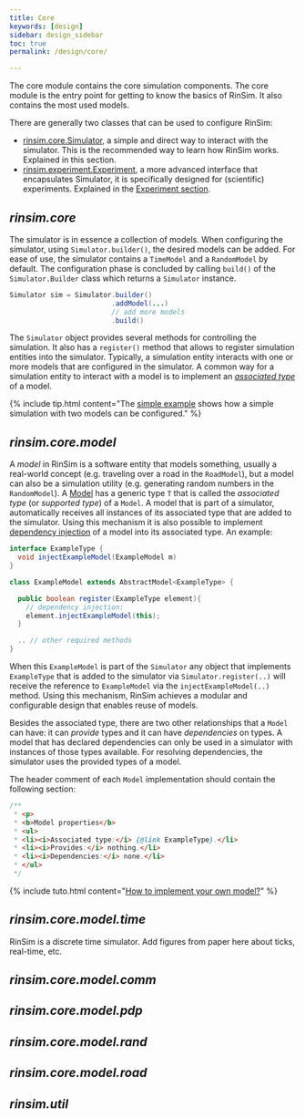 ```yaml
---
title: Core
keywords: [design]
sidebar: design_sidebar
toc: true
permalink: /design/core/

---
```


The core module contains the core simulation components. The core module is the entry point for getting to know the basics of RinSim. It also contains the most used models.

There are generally two classes that can be used to configure RinSim:

 - [rinsim.core.Simulator](https://github.com/rinde/RinSim/blob/master/core/src/main/java/com/github/rinde/rinsim/core/Simulator.java), a simple and direct way to interact with the simulator. This is the recommended way to learn how RinSim works. Explained in this section.
 - [rinsim.experiment.Experiment](https://github.com/rinde/RinSim/blob/master/experiment/src/main/java/com/github/rinde/rinsim/experiment/Experiment.java), a more advanced interface that encapsulates Simulator, it is specifically designed for (scientific) experiments. Explained in the [Experiment section](/design/experiment/).

## _rinsim.core_

The simulator is in essence a collection of models. When configuring the simulator, using ``Simulator.builder()``, the desired models can be added. For ease of use, the simulator contains a ``TimeModel`` and a ``RandomModel`` by default. The configuration phase is concluded by calling ``build()`` of the ``Simulator.Builder`` class which returns a ``Simulator`` instance.

```java
Simulator sim = Simulator.builder()
                         .addModel(...)
                         // add more models
                         .build()
```                            

The ``Simulator`` object provides several methods for controlling the simulation. It also has a ``register()`` method that allows to register simulation entities into the simulator. Typically, a simulation entity interacts with one or more models that are configured in the simulator. A common way for a simulation entity to interact with a model is to implement an [_associated type_](#rinsimcoremodel) of a model.

{% include tip.html content="The [simple example](/examples/simple/) shows how a simple simulation with two models can be configured." %}


## _rinsim.core.model_

A _model_ in RinSim is a software entity that models something, usually a real-world concept (e.g. traveling over a road in the ``RoadModel``), but a model can also be a simulation utility (e.g. generating random numbers in the ``RandomModel``). A [Model](https://github.com/rinde/RinSim/blob/master/core/src/main/java/com/github/rinde/rinsim/core/model/Model.java) has a generic type ``T`` that is called the _associated type_ (or _supported type_) of a ``Model``. A model that is part of a simulator, automatically receives all instances of its associated type that are added to the simulator. Using this mechanism it is also possible to implement [dependency injection](https://en.wikipedia.org/wiki/Dependency_injection) of a model into its associated type. An example:

```java
interface ExampleType {
  void injectExampleModel(ExampleModel m)
}

class ExampleModel extends AbstractModel<ExampleType> {

  public boolean register(ExampleType element){
    // dependency injection:
    element.injectExampleModel(this);
  }

  .. // other required methods
}
```

When this ``ExampleModel`` is part of the ``Simulator`` any object that implements ``ExampleType`` that is added to the simulator via ``Simulator.register(..)`` will receive the reference to ``ExampleModel`` via the ``injectExampleModel(..)`` method. Using this mechanism, RinSim achieves a modular and configurable design that enables reuse of models.

Besides the associated type, there are two other relationships that a ``Model`` can have: it can _provide_ types and it can have _dependencies_ on types. A model that has declared dependencies can only be used in a simulator with instances of those types available. For resolving dependencies, the simulator uses the provided types of a model.

The header comment of each ``Model`` implementation should contain the following section:
```java
/**
 * <p> 
 * <b>Model properties</b>
 * <ul>
 * <li><i>Associated type:</i> {@link ExampleType}.</li>
 * <li><i>Provides:</i> nothing.</li>
 * <li><i>Dependencies:</i> none.</li>
 * </ul>
 */
```

{% include tuto.html content="[How to implement your own model?](/learn/tutorials/model/)" %}

## _rinsim.core.model.time_

RinSim is a discrete time simulator. Add figures from paper here about ticks, real-time, etc.

## _rinsim.core.model.comm_

## _rinsim.core.model.pdp_

## _rinsim.core.model.rand_

## _rinsim.core.model.road_

## _rinsim.util_
